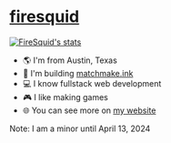 # [firesquid](https://firesquid.co)
[![FireSquid's stats](https://github-readme-stats.vercel.app/api?username=firesquid6)](https://github.com/anuraghazra/github-readme-stats)
- 🌎 I'm from Austin, Texas
- 🦑 I'm building [matchmake.ink](https://matchmake.ink)
- 💻 I know fullstack web development
- 🎮 I like making games
- 🌐 You can see more on [my website](https://firesquid.co)

Note: I am a minor until April 13, 2024
